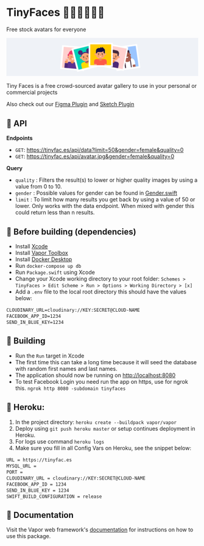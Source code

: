 # TinyFaces 👦🏼👨🏾👩🏻

Free stock avatars for everyone

<img src="/Public/images/github-header.png?raw=true" width="888">

Tiny Faces is a free crowd-sourced avatar gallery to use in your personal or commercial projects

Also check out our [Figma Plugin](https://github.com/maximedegreve/TinyFaces-Figma-Plugin) and [Sketch Plugin](https://github.com/maximedegreve/TinyFaces-Sketch-Plugin)

## 🦾 API

**Endpoints**
- `GET`: https://tinyfac.es/api/data?limit=50&gender=female&quality=0
- `GET`: https://tinyfac.es/api/avatar.jpg&gender=female&quality=0

**Query**
- `quality` : Filters the result(s) to lower or higher quality images by using a value from 0 to 10.
- `gender` : Possible values for gender can be found in [Gender.swift](/Sources/App/Models/Gender.swift)
- `limit` : To limit how many results you get back by using a value of 50 or lower. Only works with the data endpoint. When mixed with gender this could return less than n results.

## 🎒 Before building (dependencies)

- Install [Xcode](https://developer.apple.com/xcode/)
- Install [Vapor Toolbox](https://docs.vapor.codes/4.0/install/macos/)
- Install [Docker Desktop](https://www.docker.com)
- Run `docker-compose up db`
- Run `Package.swift` using Xcode
- Change your Xcode working directory to your root folder: `Schemes > TinyFaces > Edit Scheme > Run > Options > Working Directory > [x]`
- Add a `.env` file to the local root directory this should have the values below:

```
CLOUDINARY_URL=cloudinary://KEY:SECRET@CLOUD-NAME
FACEBOOK_APP_ID=1234
SEND_IN_BLUE_KEY=1234
```

## 🚧 Building

- Run the `Run` target in Xcode
- The first time this can take a long time because it will seed the database with random first names and last names.
- The application should now be running on [http://localhost:8080](http://localhost:8080)
- To test Facebook Login you need run the app on https, use for ngrok this. `ngrok http 8080 -subdomain tinyfaces`

## 💟 Heroku:

1.  In the project directory: `heroku create --buildpack vapor/vapor`
2.  Deploy using `git push heroku master` or setup continues deployment in Heroku.
3.  For logs use command `heroku logs`
4.  Make sure you fill in all Config Vars on Heroku, see the snippet below:

```
URL = https://tinyfac.es
MYSQL_URL =
PORT =
CLOUDINARY_URL = cloudinary://KEY:SECRET@CLOUD-NAME
FACEBOOK_APP_ID = 1234
SEND_IN_BLUE_KEY = 1234
SWIFT_BUILD_CONFIGURATION = release
```

## 📖 Documentation

Visit the Vapor web framework's [documentation](http://docs.vapor.codes) for instructions on how to use this package.
